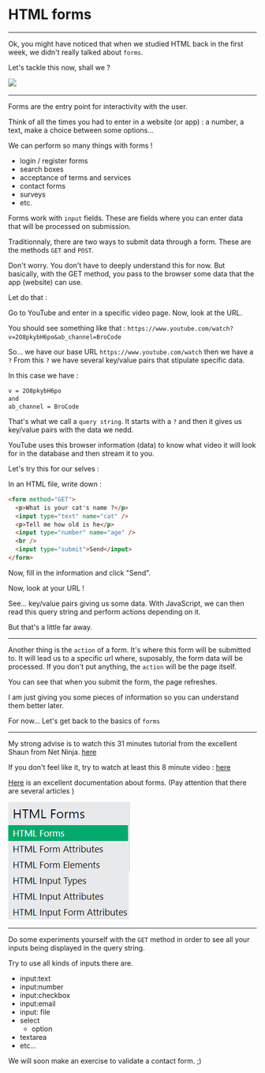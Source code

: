 # HTML forms

---

Ok, you might have noticed that when we studied HTML back in the first week, we didn't really talked about `forms`.

Let's tackle this now, shall we ?

![](https://media.giphy.com/media/l1IYgk3RvZ0ENhpU4/giphy.gif)

---

Forms are the entry point for interactivity with the user.

Think of all the times you had to enter in a website (or app) : a number, a text, make a choice between some options...

We can perform so many things with forms !

- login / register forms
- search boxes
- acceptance of terms and services
- contact forms
- surveys
- etc.

Forms work with `input` fields. These are fields where you can enter data that will be processed on submission.

Traditionnaly, there are two ways to submit data through a form. These are the methods `GET` and `POST`.

Don't worry. You don't have to deeply understand this for now. But basically, with the GET method, you pass to the browser some data that the app (website) can use.

Let do that :

Go to YouTube and enter in a specific video page. Now, look at the URL.

You should see something like that :
`https://www.youtube.com/watch?v=2O8pkybH6po&ab_channel=BroCode`

So... we have our base URL `https://www.youtube.com/watch` then we have a `?`
From this `?` we have several key/value pairs that stipulate specific data.

In this case we have :

```
v = 2O8pkybH6po
and
ab_channel = BroCode
```

That's what we call a `query string`. It starts with a `?` and then it gives us key/value pairs with the data we nedd.

YouTube uses this browser information (data) to know what video it will look for in the database and then stream it to you.

Let's try this for our selves :

In an HTML file, write down :

```html
<form method="GET">
  <p>What is your cat's name ?</p>
  <input type="text" name="cat" />
  <p>Tell me how old is he</p>
  <input type="number" name="age" />
  <br />
  <input type="submit">Send</input>
</form>
```

Now, fill in the information and click "Send".

Now, look at your URL !

See... key/value pairs giving us some data. With JavaScript, we can then read this query string and perform actions depending on it.

But that's a little far away.

---

Another thing is the `action` of a form. It's where this form will be submitted to. It will lead us to a specific url where, suposably, the form data will be processed. If you don't put anything, the `action` will be the page itself.

You can see that when you submit the form, the page refreshes.

I am just giving you some pieces of information so you can understand them better later.

For now... Let's get back to the basics of `forms`

---

My strong advise is to watch this 31 minutes tutorial from the excellent Shaun from Net Ninja. [here](https://youtu.be/YwbIeMlxZAU?si=-B9KrdNAFUALn-oH)

If you don't feel like it, try to watch at least this 8 minute video : [here](https://youtu.be/2O8pkybH6po?si=hleZ7hE98clN_FJU)

[Here](https://www.w3schools.com/html/html_forms.asp) is an excellent documentation about forms. (Pay attention that there are several articles )

![Alt text](image-9.png)

---

Do some experiments yourself with the `GET` method in order to see all your inputs being displayed in the query string.

Try to use all kinds of inputs there are.

- input:text
- input:number
- input:checkbox
- input:email
- input: file
- select
  - option
- textarea
- etc...

We will soon make an exercise to validate a contact form. ;)
